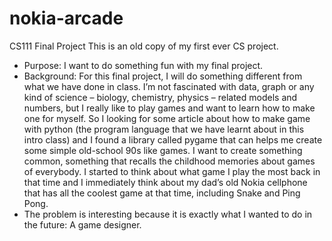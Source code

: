 # nokia-arcade
CS111 Final Project
This is an old copy of my first ever CS project.
- Purpose: I want to do something fun with my final project.
- Background: For this final project, I will do something different from what we have done
in class. I’m not fascinated with data, graph or any kind of science – biology, chemistry,
physics – related models and numbers, but I really like to play games and want to learn
how to make one for myself. So I looking for some article about how to make game with
python (the program language that we have learnt about in this intro class) and I found
a library called pygame that can helps me create some simple old-school 90s like games.
I want to create something common, something that recalls the childhood memories
about games of everybody. I started to think about what game I play the most back in
that time and I immediately think about my dad’s old Nokia cellphone that has all the
coolest game at that time, including Snake and Ping Pong.
- The problem is interesting because it is exactly what I wanted to do in the future: A
game designer.
